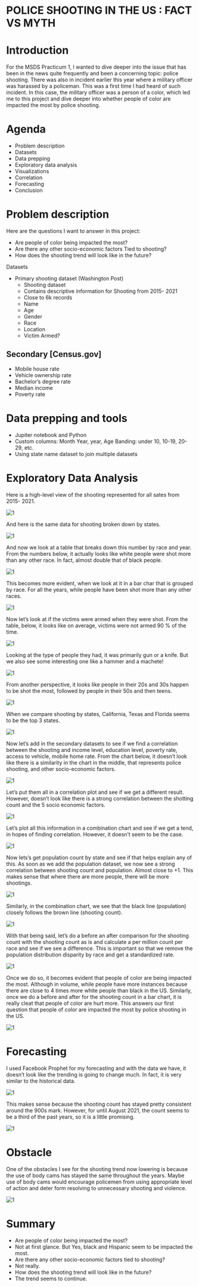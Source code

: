 # POLICE SHOOTING IN THE US : FACT VS MYTH

# Introduction
For the MSDS Practicum 1, I wanted to dive deeper into the issue that has been in the news quite frequently and been a concerning topic: police shooting. There was also in incident earlier this year where a military officer was harassed by a policeman. This was a first time I had heard of such incident. In this case, the military officer was a person of a color, which led me to this project and dive deeper into whether people of color are impacted the most by police shooting.

# Agenda
- Problem description
- Datasets
- Data prepping
- Exploratory data analysis
- Visualizations
- Correlation
- Forecasting
- Conclusion

# Problem description
Here are the questions I want to answer in this project:
- Are people of color being impacted the most?
- Are there any other socio-economic factors Tied to shooting?
- How does the shooting trend will look like in the future?

Datasets
- Primary shooting dataset (Washington Post)
  - Shooting dataset
  - Contains descriptive information for Shooting from 2015- 2021
  - Close to 6k records
  - Name
  - Age
  - Gender
  - Race
  - Location
  - Victim Armed?

## Secondary [Census.gov]
- Mobile house rate
- Vehicle ownership rate
- Bachelor’s degree rate
- Median income
- Poverty rate

# Data prepping and tools
- Jupiter notebook and Python
- Custom columns: Month Year, year, Age Banding: under 10, 10-19, 20-29, etc.
- Using state name dataset to join multiple datasets

# Exploratory Data Analysis
Here is a high-level view of the shooting represented for all sates from 2015- 2021.

![1](https://github.com/biplobgauli/MSDS692/blob/main/1%20Scatter%20plot.png)

And here is the same data for shooting broken down by states.

![1](https://github.com/biplobgauli/MSDS692/blob/main/2%20count%20by%20state.png)

And now we look at a table that breaks down this number by race and year. From the numbers below, it actually looks like white people were shot more than any other race. In fact, almost double that of black people.

![1](https://github.com/biplobgauli/MSDS692/blob/main/3%20count%20by%20race%20and%20year%20table.png)

This becomes more evident, when we look at it in a bar char that is grouped by race. For all the years, while people have been shot more than any other races.

![1](https://github.com/biplobgauli/MSDS692/blob/main/4%20bar%20chart%20by%20race%20and%20year.png)

Now let’s look at if the victims were armed when they were shot. From the table, below, it looks like on average, victims were not armed 90 % of the time.

![1](https://github.com/biplobgauli/MSDS692/blob/main/5%20Victims%20armed.png)

Looking at the type of people they had, it was primarily gun or a knife. But we also see some interesting one like a hammer and a machete!

![1](https://github.com/biplobgauli/MSDS692/blob/main/6%20weapon%20cloud.png)

From another perspective, it looks like people in their 20s and 30s happen to be shot the most, followed by people in their 50s and then teens.

![1](https://github.com/biplobgauli/MSDS692/blob/main/7%20age%20band.PNG)

When we compare shooting by states, California, Texas and Florida seems to be the top 3 states.

![1](https://github.com/biplobgauli/MSDS692/blob/main/7%20top%2010%20states.PNG)

Now let’s add in the secondary datasets to see if we find a correlation between the shooting and income level, education level, poverty rate, access to vehicle, mobile home rate. From the chart below, it doesn’t look like there is a similarity in the chart in the middle, that represents police shooting, and other socio-economic factors.

![1](https://github.com/biplobgauli/MSDS692/blob/main/8%20compare%20maps.PNG)

Let’s put them all in a correlation plot and see if we get a different result. However, doesn’t look like there is a strong correlation between the shotting count and the 5 socio economic factors.

![1](https://github.com/biplobgauli/MSDS692/blob/main/9%20corr.PNG)

Let’s plot all this information in a combination chart and see if we get a tend, in hopes of finding correlation. However, it doesn’t seem to be the case.

![1](https://github.com/biplobgauli/MSDS692/blob/main/10%20combo%20chart.PNG)

Now lets’s get population count by state and see if that helps explain any of this. As soon as we add the population dataset, we now see a strong correlation between shooting count and population. Almost close to +1. This makes sense that where there are more people, there will be more shootings.

![1](https://github.com/biplobgauli/MSDS692/blob/main/11%20corr%202.PNG)

Similarly, in the combination chart, we see that the black line (population) closely follows the brown line (shooting count).

![1](https://github.com/biplobgauli/MSDS692/blob/main/12%20combo%202.PNG)

With that being said, let’s do a before an after comparison for the shooting count with the shooting count as is and calculate a per million count per race and see if we see a difference. This is important so that we remove the population distribution disparity by race and get a standardized rate.

![1](https://github.com/biplobgauli/MSDS692/blob/main/13%20compare%20table.PNG)

Once we do so, it becomes evident that people of color are being impacted the most. Although in volume, while people have more instances because there are close to 4 times more white people than black in the US.
Similarly, once we do a before and after for the shooting count in a bar chart, it is really cleat that people of color are hurt more. This answers our first question that people of color are impacted the most by police shooting in the US.

![1](https://github.com/biplobgauli/MSDS692/blob/main/14%20compare%20bar.PNG)

# Forecasting
I used Facebook Prophet for my forecasting and with the data we have, it doesn’t look like the trending is going to change much. In fact, it is very similar to the historical data.

![1](https://github.com/biplobgauli/MSDS692/blob/main/15%20prophet.PNG)

This makes sense because the shooting count has stayed pretty consistent around the 900s mark. However, for until August 2021, the count seems to be a third of the past years, so it is a little promising. 

![1](https://github.com/biplobgauli/MSDS692/blob/main/16%20historical%20trend.PNG)

# Obstacle
One of the obstacles I see for the shooting trend now lowering is because the use of body cams has stayed the same throughout the years. Maybe use of body cams would encourage policemen from using appropriate level of action and deter form resolving to unnecessary shooting and violence.

![1](https://github.com/biplobgauli/MSDS692/blob/main/18%20obstacle.PNG)

# Summary
- Are people of color being impacted the most?
- Not at first glance. But Yes, black and Hispanic seem to be impacted the most.
- Are there any other socio-economic factors tied to shooting?
- Not really.
- How does the shooting trend will look like in the future?
- The trend seems to continue.










